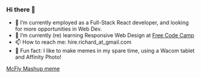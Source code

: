 ### Hi there 👋
- 🔭 I’m currently employed as a Full-Stack React developer, and looking for more opportunities in Web Dev.
- 🌱 I’m currently (re) learning Responsive Web Design at [Free Code Camp](freecodecamp.org/learn)
- 📫 How to reach me: hire.richard_at_gmail.com
- :frog: Fun fact: I like to make memes in my spare time, using a Wacom tablet and Affinity Photo!

[McFly Mashup meme](mcFly.jpg)
